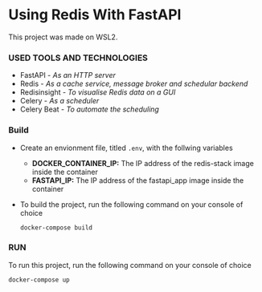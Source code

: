 # Using Redis With FastAPI

This project was made on WSL2.

### USED TOOLS AND TECHNOLOGIES

- FastAPI - _As an HTTP server_
- Redis - _As a cache service, message broker and schedular backend_
- Redisinsight - _To visualise Redis data on a GUI_
- Celery - _As a scheduler_
- Celery Beat - _To automate the scheduling_

### Build
- Create an envionment file, titled `.env`, with the follwing variables
    - **DOCKER_CONTAINER_IP:** The IP address of the redis-stack image inside the container
    - **FASTAPI_IP:** The IP address of the fastapi_app image inside the container


- To build the project, run the following command on your console of choice

    ```
    docker-compose build
    ```

### RUN
To run this project, run the following command on your console of choice

```
docker-compose up
```
